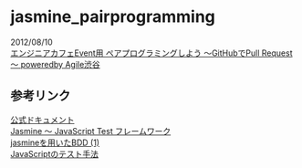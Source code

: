 jasmine_pairprogramming
=======================
2012/08/10  
[エンジニアカフェEvent用 ペアプログラミングしよう ～GitHubでPull Request～ poweredby Agile渋谷](http://www.zusaar.com/event/327104)

## 参考リンク
[公式ドキュメント](http://pivotal.github.com/jasmine/)  
[Jasmine ～ JavaScript Test フレームワーク](http://atmarkplant-dj.blogspot.jp/2011/09/jasmine-javascript-test.html)  
[jasmineを用いたBDD (1)](http://garafu.blogspot.jp/2012/07/jasminebdd-1.html)  
[JavaScriptのテスト手法](http://ameblo.jp/ca-1pixel/entry-11279972790.html)
